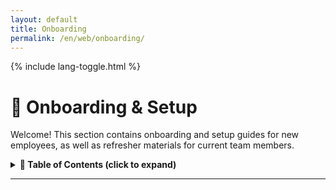 ```yaml
---
layout: default
title: Onboarding
permalink: /en/web/onboarding/
---
```


<link rel="stylesheet" href="{{ '/assets/css/custom.css' | relative_url }}">
{% include lang-toggle.html %}

# 🚀 Onboarding & Setup

Welcome! This section contains onboarding and setup guides for new employees, as well as refresher materials for current team members.  

<details markdown="1">
  <summary><strong>📑 Table of Contents (click to expand)</strong></summary>

- [Setup Guide](setup-guide.md)
- [Tools & Accounts](tools.md)

</details>

---
